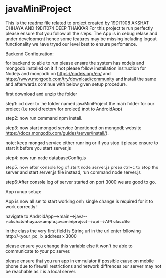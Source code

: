# javaMiniProject

This is the readme file related to project created by 19DIT008 AKSHAT CHHAYA AND 19DIT074 DEEP THAKKAR
For this project to run perfectly please ensure that you follow all the steps.
The App is in debug relase and under development hence some features may be missing including logout functionality we have tryed our level best to ensure perfomance.

Backend Configuration:

for backend to able to run please ensure the system has nodejs and mongodb installed on it if not please follow installation instruction for Nodejs and mongodb
on https://nodejs.org/en/ and https://www.mongodb.com/try/download/community and install the same and afterwards continue with below given setup procedure.


first download and unzip the folder

step1: cd over to the folder named javaMiniProject the main folder for our project (i.e root directory for project) (not to AndroidApp)

step2: now run command npm install.

step3: now start mongod service (mentioned on mongodb website https://docs.mongodb.com/guides/server/install/).


note: keep mongod service either running or if you stop it please ensure to start it before you start server.js

step4: now run node databaseConfig.js

step5: now after console log of start node server.js press ctrl+c to stop the server and start server,js file instead, run command node server.js

step6:After console log of server started on port 3000 we are good to go.

App runup setup:

App is now all set to start working only single change is required for it to work correctly!

navigate to  AndroidApp-->main-->java-->akshatchhaya.example.javaminiproject-->api-->API classfile

in the class the very first field is String url in the url enter following http://<your_pc_ip_address>:3000

please ensure you change this variable else it won't be able to communicate to your pc server.

please ensure that you run app in emmulator if possible cause on mobile phone due to firewall restrictions and network diffrences our server may not be reachable
as it is a local server.


